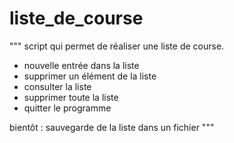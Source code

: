 # liste_de_course

"""
script qui permet de réaliser une liste de course.
- nouvelle entrée dans la liste
- supprimer un élément de la liste
- consulter la liste
- supprimer toute la liste
- quitter le programme

bientôt : sauvegarde de la liste dans un fichier
"""
